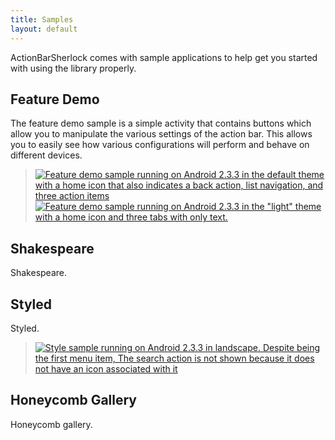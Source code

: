 ```yaml
---
title: Samples
layout: default
---
```



ActionBarSherlock comes with sample applications to help get you started with
using the library properly.


Feature Demo
------------

The feature demo sample is a simple activity that contains buttons which allow
you to manipulate the various settings of the action bar. This allows you to
easily see how various configurations will perform and behave on different
devices.

> [![Feature demo sample running on Android 2.3.3 in the default theme with a home
icon that also indicates a back action, list navigation, and three action
items][2]][1]
> [![Feature demo sample running on Android 2.3.3 in the "light" theme with a home
icon and three tabs with only text.][4]][3]


Shakespeare
-----------

Shakespeare.


Styled
------

Styled.

> [![Style sample running on Android 2.3.3 in landscape. Despite being the first
menu item, The search action is not shown because it does not have an icon
associated with it][6]][5]


Honeycomb Gallery
-----------------

Honeycomb gallery.





 [1]: /static/sample_featuredemo_2.3.3_01.png
 [2]: /static/sample_featuredemo_2.3.3_01.thumb.png
 [3]: /static/sample_featuredemo_2.3.3_02.png
 [4]: /static/sample_featuredemo_2.3.3_02.thumb.png
 [5]: /static/sample_styled_2.3.3_01.png
 [6]: /static/sample_styled_2.3.3_01.thumb.png
